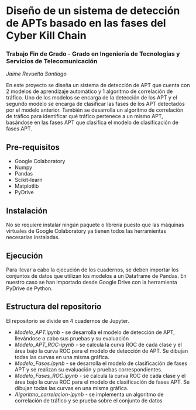 # Diseño de un sistema de detección de APTs basado en las fases del Cyber Kill Chain

### Trabajo Fin de Grado - Grado en Ingeniería de Tecnologías y Servicios de Telecomunicación

_Jaime Revuelta Santiago_

En este proyecto se diseña un sistema de detección de APT que cuenta con 2 modelos de aprendizaje automático y 1 algoritmo de correlación de tráfico. Uno de los modelos se encarga de la detección de los APT y el segundo modelo se encarga de clasificar las fases de los APT detectados por el modelo anterior. También se desarrolla un algoritmo de correlación de tráfico para identificar qué tráfico pertenece a un mismo APT, basándose en las fases APT que clasifica el modelo de clasificación de fases APT.


## Pre-requisitos

* Google Colaboratory
* Numpy
* Pandas
* Scikit-learn
* Matplotlib
* PyDrive

## Instalación

No se requiere instalar ningún paquete o librería puesto que las máquinas virtuales de Google Colaboratory ya tienen todos las herramientas necesarias instaladas.

## Ejecución

Para llevar a cabo la ejecución de los cuadernos, se deben importar los conjuntos de datos que utilizan los modelos a un Dataframe de Pandas. En nuestro caso se han importado desde Google Drive con la herramienta PyDrive de Python.

## Estructura del repositorio

El repositorio se divide en 4 cuadernos de Jupyter.

* *Modelo_APT.ipynb* - se desarrolla el modelo de detección de APT, llevándose a cabo sus pruebas y su evaluación
* *Modelo_APT_ROC-ipynb* - se calcula la curva ROC de cada clase y el área bajo la curva ROC para el modelo de detección de APT. Se dibujan todas las curvas en una misma gráfica.
* *Modelo_Fases.ipynb* - se desarrolla el modelo de clasificación de fases APT y se realizan su evaluación y pruebas correspondientes.
* *Modelo_Fases_ROC.ipynb* - se calcula la curva ROC de cada clase y el área bajo la curva ROC para el modelo de clasificación de fases APT. Se dibujan todas las curvas en una misma gráfica.
* *Algoritmo_correlacion-ipynb* - se implementa un algoritmo de correlación de tráfico y se prueba sobre el conjunto de datos 
